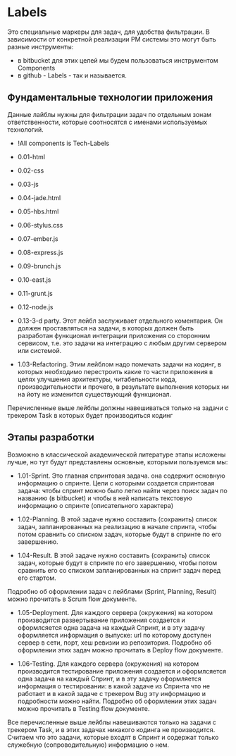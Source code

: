 # Labels

Это специальные маркеры для задач, для удобства фильтрации.
В зависимости от конкретной реализации PM системы это могут быть разные инструменты:
- в bitbucket для этих целей мы будем пользоваться инструментом Components
- в github - Labels - так и называется.

## Фундаментальные технологии приложения
Данные лайблы нужны для фильтрации задач по отдельным зонам ответственности,
которые соотносятся с именами используемых технологий.

* !All components is Tech-Labels

* 0.01-html

* 0.02-css

* 0.03-js

* 0.04-jade.html

* 0.05-hbs.html

* 0.06-stylus.css

* 0.07-ember.js

* 0.08-express.js

* 0.09-brunch.js

* 0.10-east.js

* 0.11-grunt.js

* 0.12-node.js

* 0.13-3-d party. 
Этот лейбл заслуживает отдельного коментария.
Он должен проставляться на задачи, в которых должен быть разработан функционал интеграции приложения со сторонним сервисом,
т.е. это задачи на интеграцию с любым другим сервером или системой.

* 1.03-Refactoring. 
Этим лейблом надо помечать задачи на кодинг, в которых необходимо перестроить какие то части приложения в целях улучшения архитектуры,
читабельности кода, производительности и прочего, в результате выполнения которых ни на йоту не изменится существующий функционал.

Перечисленные выше лейблы должны навешиваться только на задачи с трекером Task в которых будет производиться кодинг


## Этапы разработки
Возможно в классической академической литературе этапы исложены лучше,
но тут будут представлены основные, которыми пользуемся мы:

* 1.01-Sprint. 
Это главная спринтовая задача.
она содержит основную информацию о спринте.
Цели с которыми создается спринтовая задача: чтобы спринт можно было легко найти через поиск задач по названию (в bitbucket) 
и чтобы в ней написать текстовую информацию о спринте (описательного характера)

* 1.02-Planning. 
В этой задаче нужно составить (сохранить) список задач, запланированных на реализацию в начале спринта, 
чтобы потом сравнить со списком задач, которые будут в спринте по его завершению.

* 1.04-Result. 
В этой задаче нужно составить (сохранить) список задач, которые будут в спринте по его завершению, 
чтобы потом сравнить его со списком запланированных на спринт задач перед его стартом.

Подробно об оформлении задач с лейблами (Sprint, Planning, Result) можно прочитать в Scrum flow документе. 

* 1.05-Deployment.
Для каждого сервера (окружения) на котором производится развертывание приложения создается и оформлсяется одна задача на каждый Спринт,
и в эту задачу оформляется информация о выпуске: url по которому доступен сервер в сети, порт, хеш ревизии из репозитория.
Подробно об оформлении этих задач можно прочитать в Deploy flow документе. 

* 1.06-Testing. 
Для каждого сервера (окружения) на котором производится тестирование приложения создается и оформлсяется одна задача на каждый Спринт,
и в эту задачу оформляется информация о тестировании: в какой задаче из Спринта что не работает и в какой задаче с трекером Bug эту информацию
и подробности можно найти.
Подробно об оформлении этих задач можно прочитать в Testing flow документе. 

Все перечисленные выше лейблы навешиваются только на задачи с трекером Task, и в этих задачах никакого кодинга не производится.
Считаем что это задачи, которые входят в Спринт и содержат только служебную (сопроводительную) информацию о нем.